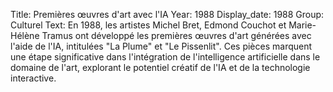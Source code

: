 Title: Premières œuvres d'art avec l'IA
Year: 1988
Display_date: 1988
Group: Culturel
Text: En 1988, les artistes Michel Bret, Edmond Couchot et Marie-Hélène Tramus ont développé les premières œuvres d'art générées avec l'aide de l'IA, intitulées "La Plume" et "Le Pissenlit". Ces pièces marquent une étape significative dans l'intégration de l'intelligence artificielle dans le domaine de l'art, explorant le potentiel créatif de l'IA et de la technologie interactive.